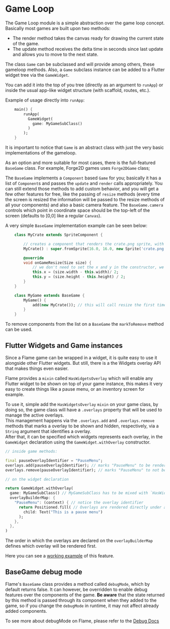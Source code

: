 # Game Loop

The Game Loop module is a simple abstraction over the game loop concept. Basically most games are built upon two methods:

* The render method takes the canvas ready for drawing the current state of the game.
* The update method receives the delta time in seconds since last update and allows you to move to the next state.

The class `Game` can be subclassed and will provide among others, these gameloop methods.
Also, a `Game` subclass instance can be added to a Flutter widget tree via the `GameWidget`.

You can add it into the top of you tree (directly as an argument to `runApp`) or inside the usual app-like widget structure (with scaffold, routes, etc.).

Example of usage directly into `runApp`:

```dart
    main() {
        runApp(
          GameWidget(
            game: MyGameSubClass()
          )
        );
    }
```

It is important to notice that `Game` is an abstract class with just the very basic implementations of the gameloop.

As an option and more suitable for most cases, there is the full-featured `BaseGame` class. For example, Forge2D games uses `Forge2DGame` class;

The `BaseGame` implements a `Component` based `Game` for you; basically it has a list of `Component`s and passes the `update` and `render` calls appropriately. You can still extend those methods to add custom behavior, and you will get a few other features for free, like the passing of `resize` methods (every time the screen is resized the information will be passed to the resize methods of all your components) and also a basic camera feature. The `BaseGame.camera` controls which point in coordinate space should be the top-left of the screen (defaults to [0,0] like a regular `Canvas`).

A very simple `BaseGame` implementation example can be seen below:

```dart
    class MyCrate extends SpriteComponent {

        // creates a component that renders the crate.png sprite, with size 16 x 16
        MyCrate() : super.fromSprite(16.0, 16.0, new Sprite('crate.png'));

        @override
        void onGameResize(Size size) {
            // we don't need to set the x and y in the constructor, we can set then here
            this.x = (size.width - this.width)/ 2;
            this.y = (size.height - this.height) / 2;
        }
    }

    class MyGame extends BaseGame {
        MyGame() {
            add(new MyCrate()); // this will call resize the first time as well
        }
    }
```

To remove components from the list on a `BaseGame` the `markToRemove` method can be used.

## Flutter Widgets and Game instances

Since a Flame game can be wrapped in a widget, it is quite easy to use it alongside other Flutter widgets. But still, there is a the Widgets overlay API that makes things even easier.

Flame provides a `mixin` called `HasWidgetsOverlay` which will enable any Flutter widget to be shown on top of your game instance, this makes it very easy to create things like a pause menu, or an inventory screen for example.

To use it, simple add the `HasWidgetsOverlay` `mixin` on your game class, by doing so, the game class will have a `.overlays` property that will be used to manage the active overlays.  
This management happens via the `.overlays.add` and `.overlays.remove` methods that marks a overlay to be shown and hidden, respectively, via a `String` argument that identifies a overlay.  
After that, it can be specified which widgets represents each overlay, in the `GameWidget` declaration using the `GameWidget.withOverlay` constructor.

```dart
// inside game methods:

final pauseOverlayIdentifier = "PauseMenu";
overlays.add(pauseOverlayIdentifier); // marks "PauseMenu" to be rendered.
overlays.remove(pauseOverlayIdentifier); // marks "PauseMenu" to not be rendered.
```

```dart
// on the widget declaration

return GameWidget.withOverlay(
  game: MyGameSubClass() // MyGameSubClass has to be mixed with `HasWidgetsOverlay` 
  overlayBuilderMap: {
    "PauseMenu": (context) { // notice the overlay identifier
      return Positioned.fill( // Overlays are rendered directly under a stack, so Positioned are eligible
        child: Text("This is a pause menu")
      );
    },
  },
)
```

The order in which the overlays are declared on the `overlayBuilderMap` defines which overlay will be rendered first.

Here you can see a [working example](/doc/examples/with_widgets_overlay) of this feature.

## BaseGame debug mode

Flame's `BaseGame` class provides a method called `debugMode`, which by default returns false. It can however, be overridden to enable debug features over the components of the game. __Be aware__ that the state returned by this method is passed through its component when they added to the game, so if you change the `debugMode` in runtime, it may not affect already added components.

To see more about debugMode on Flame, please refer to the [Debug Docs](/doc/debug.md)


